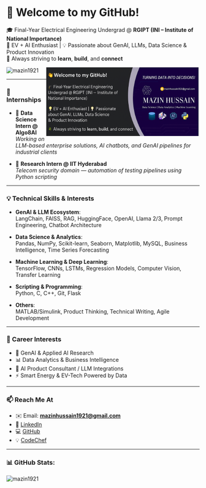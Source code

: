 # 👋 Welcome to my GitHub!

🎓 Final-Year Electrical Engineering Undergrad @ **RGIPT (INI – Institute of National Importance)**  
🔋 EV + AI Enthusiast | 💡 Passionate about GenAI, LLMs, Data Science & Product Innovation  
🌱 Always striving to **learn**, **build**, and **connect**


<img align="right" alt="Banner" width="400" src="https://raw.githubusercontent.com/Mazin1921/Mazin1921/main/banner.png
">


<p align="left">
  <img src="https://komarev.com/ghpvc/?username=mazin1921&label=Profile%20views&color=0e75b6&style=flat" alt="mazin1921" />
</p>



---

### 💼 Internships

- 🔭 **Data Science Intern @ Algo8AI**  
  *Working on LLM-based enterprise solutions, AI chatbots, and GenAI pipelines for industrial clients*

- 📡 **Research Intern @ IIT Hyderabad**  
  *Telecom security domain — automation of testing pipelines using Python scripting*

---

### 💡 Technical Skills & Interests

- **GenAI & LLM Ecosystem**:  
  LangChain, FAISS, RAG, HuggingFace, OpenAI, Llama 2/3, Prompt Engineering, Chatbot Architecture

- **Data Science & Analytics**:  
  Pandas, NumPy, Scikit-learn, Seaborn, Matplotlib, MySQL, Business Intelligence, Time Series Forecasting

- **Machine Learning & Deep Learning**:  
  TensorFlow, CNNs, LSTMs, Regression Models, Computer Vision, Transfer Learning

- **Scripting & Programming**:  
  Python, C, C++, Git, Flask

- **Others**:  
  MATLAB/Simulink, Product Thinking, Technical Writing, Agile Development

---

### 👀 Career Interests

- 🔬 GenAI & Applied AI Research  
- 📊 Data Analytics & Business Intelligence  
- 🧠 AI Product Consultant / LLM Integrations  
- ⚡ Smart Energy & EV-Tech Powered by Data  

---

### 📫 Reach Me At

- ✉️ Email: **mazinhussain1921@gmail.com**  
- 🔗 [LinkedIn](https://www.linkedin.com/in/mazin-hussain-338348ab)  
- 💻 [GitHub](https://github.com/Mazin1921)  
- 💡 [CodeChef](https://www.codechef.com/users/mazin19)

---

<h3 align="left">📊 GitHub Stats:</h3>
<p><img align="center" src="https://github-readme-streak-stats.herokuapp.com/?user=mazin1921&" alt="mazin1921" /></p>
